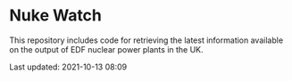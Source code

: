 # Nuke Watch

This repository includes code for retrieving the latest information available on the output of EDF nuclear power plants in the UK.

Last updated: 2021-10-13 08:09